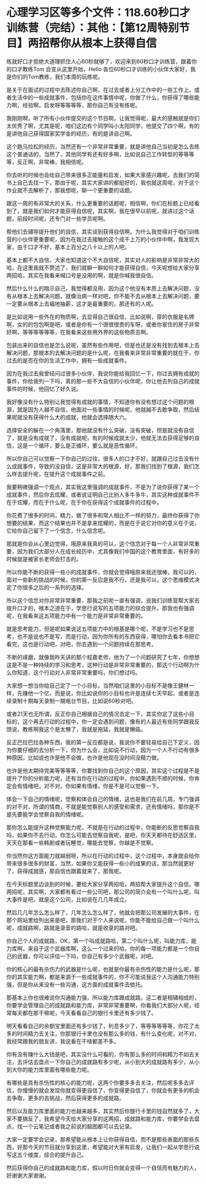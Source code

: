 # 心理学习区等多个文件：118.60秒口才训练营（完结）：其他：【第12周特别节目】两招帮你从根本上获得自信

练就好口才拒绝大道理抓住人心60秒就够了，欢迎来到60秒口才训练营，跟着你的口才教练Tom 会变从这里开始，Hello 各位60秒口才训练的小伙伴大家好，我是你们的Tom教练，我们本周的玩练呢。

是关于在面试的过程中去陈述你自己啊，在过去或者上分工作中的一些工作上，或者生活中的一些成就事件，包括你在这件事情中呢，你做了什么，你获得了哪些能力啊，经验啊，启发呀等等等等，那你自己有没有练呢。

我刚刚啊，听了所有小伙伴提交的这个节目啊，让我觉得呢，最大的感触就是你们太优秀了啊，尤其是呢，咱们这边有个同学叫小太阳同学，他提交了四个啊，有的是讲他自己获得国家奖学金的经历，有的是讲自己啊。

这个跑马拉松的经历，当然还有一个非常非常重要，就是讲他自己当初是怎么去练这个普通话的，当然了，其他同学有还有好多啊，比如说自己工作转型的等等等等，反正啊，非常棒，我相信呢。

你去听的时候也会给自己带来很多正能量和启发，如果大家感兴趣呢，去我们的简书上自己去找一下，那由于呢，其实大家讲的都挺好的，我也就这周呢，对于这个作业就不去解析了，那我想呢，聊一个更重要的话题。

跟这一周的有非常大的关系，什么更重要的话题呢，相信啊，你们在标题上已经看到了，就是我们如何才能获得自信呢，其实啊，我在很早以前呢，就讲过这个话题，前段时间呢，还专门对一些学员呢啊。

帮他们去辅导提升他们的自信，其实谈到获得自信啊，为什么我觉得对于咱们训练营的小伙伴更重要呢，因为在我过去接触的这个成千上万的小伙伴中啊，我发现大家，由于口才不好，基本上百分之八十以上的人吧。

基本上都不大自信，大家也知道这个不大自信呢，其实对人的影响是非常非常大的哈，在这里我就不赘述了，我们就聊一聊如何才能获得自信，今天呢想给大家分享两招哈，其实在我看来喊口号是没用的啊，就是你喊我很自信。

然后什么什么的暗示自己，我觉得都没用，因为这个他没有本质上去解决问题，没有从根本上去解决问题，就像治病一样对吧，你不能不去从根本上去解决问题，要一定要从根本上去福地抽薪，这才是最重要的，那还有的人呢。

是比如说用一些外在的物质啊，去显得自己很自信，比如说啊，穿的衣服是名牌啊，女的的包包啊是吧，或者是你有一个很很很贵的车呀，或者你家住的房子非常好啊，等等等等等等，在我看来这些用外界的这些物质去啊。

包装出来的自信也是怎么说呢，虽然有些作用吧，但是也还是没有找到去根本上去解决问题，那根本的去解决问题的是什么呢，在我看来非常非常重要的就在于，你过去的是否在你的生活工作中，拥有一些成就事件。

因为在我过去我曾经问过很多小伙伴，我说你能给我回忆一下，你过去拥有成就的事件，你给我列一下吗，真的那一些不大自信的小伙伴呢，你让他去列自己的成就事件的时候，他回忆了好久说。

我好像没有什么特别让我觉得有成就的事情，不知道你有没有想过这个问题的根源，就是因为人越不自信，他面对一些事情的时候呢，他就越不去敢争取，然后结果呢就没有获得什么大的成就，他就会选择随大六。

选择安全的躲在一个角落里，那他就没有什么突破，没有突破，但是就没有自信了，就是没有成就了，没有成就呢，有的时候成就太少，他就无法去获得足够的自信，这是一个循环，要么是正循环，要么就是恶性循环。

所以你自己可以觉察一下你自己的过往，很多人的口才不好，就跟自己过去没有什么成就事件，导致的没自信，这是非常大的根源，好，那我们找到了根源，我们怎么样去提升呢，在提升这个成就事件之前。

我要稍微强调一个观点，其实我这里强调的成就事件，不是为了说你获得了某一个成就事件，然后你去炫耀，或者说证明自己比别人多牛多牛，其实这种成就事件不在于炫耀，而在于什么呢，在于你在获得这个成就事件的过程中。

你花费了很多的时间，精力，做了很多和常人相比不一样的努力，最终你获得了你想要的结果，而这个结果也并不是拿来炫耀的，而是在于说它对你的意义在于说，它给你自己留下了一个信念，什么信念呢。

那就是你会从心里边觉得，哦原来我真的可以，这个信念对于每一个人非常非常重要，因为我们大部分人在成长经历中，尤其像我们中国的这个教育里面，有好多的时候就是被家长老师会打击的。

所以你能不断的获得一些小的成就事件，你就会觉得哦原来我还很棒，我可以的，面对一些新的挑战的时候，你的第一反应是我不行，还是我可以，这个思维模式决定了你很多之后的一系列的选择。

所以这个信念对你非常非常重要，那我之前呢一直有强调，说我们训练营帮大家去提升口才的，根本之道在于，学思行说写的五项能力的综合提升，那我也有强调呢，在我看来这五项能力中有一个能力是非常非常重要的。

就是思考能力，但是呢如果说这五项能力中的根基是哪个呢，不是学习也不是思考，也不是说也不是写，而是行动，因为你所有的东西获得，哪怕你去看本书把它看完，这也是行动吧，对吧，你去遇到一个问题持续在那思考。

不断的琢磨，就像我昨天讲的那个程嘉老师，他为了一个问题研究了七年，你想想这是不是一种持续的学习和思考，这种行动是非常非常重要的，那这个行动啊为什么你知道，这个行动对人非常非常重要吗，你们想过吗。

大家想一想当你给自己定了一个小目标，当然咱们这里的小目标不是像王健林一样，先赚他一个亿，而是说，你比如说你的小目标也许是连续七天早起，或者是连续录制十期每天录制一期电台节目，比如说60秒对吧。

或者21天也无所谓，反正你自己根据自己的情况去定一下，其实你定了这些小目标的，这个再去行动的过程中，你一定会遇到问题，像有的人最近有些同学跟我反馈说，教练啊我这个是太懒了，我就是拖延，我就是懒癌。

反正巴拉巴拉各种东西，我的第一反应都是说，我说你不要轻易给自己下定义，因为你要仔细的去分析一下，你为什么会，比如说不行动，因为一个人不行动有很多种原因，比如说也许是他不会做，也许是他现在没时间没精力做。

也许是他太期待完美等等等等，你要找到你自己的这个原因，其实这个过程是不是提升了你的分析能力呢，还有当你在行动的过程中，你如果遇到不顺的时候，你肯定会有情绪吧，对不对，你如果有情绪，你是不是可以觉察一下。

体会一下自己的情绪呢，觉察和体会自己的情绪，这也是我们在前几周，专门强调的对不对，所谓的情商，不就是能觉察别人的感受和需求，还有情绪吗，那你是不是先要能学会觉察自我的情绪呢。

那你怎么能提升这种觉察能力呢，不就是在行动的过程中，你能断的反思觉察自我吗，如果你不去行动，你怎么可能去觉察自我呢，是吧，你天天都待在舒适区里，天天在那看一些韩剧或者玩睡觉，哪能去觉察，你越是不觉察。

你当然你这方面能力就越弱呀，所以在行动的过程中，这个过程中，本身就会给你带来很多很多的财富，当然，如果你又能获得一些小的成果的话，那当然就更好了，获得成就感，那自信也跟着就来了，那我呢。

在今天标题里边谈到的时候，要给大家分享两招哈，两招帮大家提升这个自信，哪两招呢，其实啊，大家都有看过一些公司吧，那公司的简介会有一个叫什么呢，叫大事件是吧，就是这个公司，比如说在几几年成立。

然后几几年怎么怎么样了，几年怎么怎么样了，他就会把那公司发展的大事件，在那个网站里给列出来是吧，那我们对于个人来说呢，你能不能给自己做一个叫什么呢，成就路啊，路就是录音的路哈，就是收录的路对吧。

你自己个人的成就路，OK，第一个叫成就路哈，第二个叫什么呢，叫能力库，能力库啊，来自于这个武器库啊，这么一个过来的哈，你的每一项能力都是一个你自己的武器，你可以评估一下吗，你自己有多少个武器呢，对吧。

你的核心的最有杀伤力的武器是什么呢，也就是你最有杀伤性的能力是什么呢，那你的其实能力啊，都是来源于一些成就事件的，你不可能说我这个人沟通能力特别强，但是你从来没有一些沟通，这方面的成就事件去依托。

那基本上你也很难说你沟通能力强，所以能力库跟成就路，这二者是相辅相成的，你要学会管理自己的成就路和能力库，非常非常重要啊，你看我们大部分人呢，经常每天都在那干嘛呢，今天看看自己的银行卡里还有多少钱了。

明天看看自己的余额宝里面还有多少钱了，利息多少了，等等等等等等，你花了太多的时间精力去关注，你那银行卡里也没有那么多的钱，有什么变化呢，对不对，我经常跟我的朋友讲，我说看在干啥都差不多。

你有没有赚什么大钱是吧，其实没什么可看的，你有那么多的时间和精力不如去关注，去评估去盘点一下你自己的成就路有多少呢，从小到大的成就路有多少，从小到大你的能力库里面有哪些能力呢。

有哪些是具有杀伤性的核心的能力呢，这两个你要多多去关注，然后呢多多去评估，你慢慢的就会发现你就变得更自信了，你变得更自信了，你就会有更多的机会去争取，更多的去挑战，然后获得更多的成就路。

然后以及能力库里面的能力也越来越多，其实然后你银行卡里的钱自然就多了，大家不要搞反了，我希望今天给大家分享的这两招，成就路和能力库，你要学会去盘点，找一个云笔记或者我之前说的脑图都可以去记录。

大家一定要学会记录，那希望能从根本上让你获得自信，而不是那些表面的那些东西，好那今天的节目就分享到这里，希望能对大家有启发，让我们一起从学思行说写这五个维度，综合的提升自己。

然后获得你自己的成就路和能力库，假以时日你就会变得一个自信而有魅力的人，好谢谢大家谢谢。